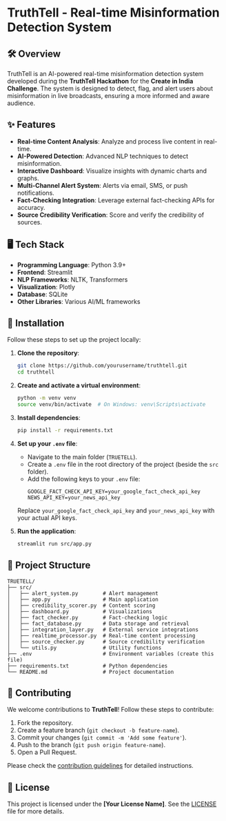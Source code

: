 # TruthTell - Real-time Misinformation Detection System

## 🛠️ Overview
TruthTell is an AI-powered real-time misinformation detection system developed during the **TruthTell Hackathon** for the **Create in India Challenge**. The system is designed to detect, flag, and alert users about misinformation in live broadcasts, ensuring a more informed and aware audience.

## ✨ Features
- **Real-time Content Analysis**: Analyze and process live content in real-time.
- **AI-Powered Detection**: Advanced NLP techniques to detect misinformation.
- **Interactive Dashboard**: Visualize insights with dynamic charts and graphs.
- **Multi-Channel Alert System**: Alerts via email, SMS, or push notifications.
- **Fact-Checking Integration**: Leverage external fact-checking APIs for accuracy.
- **Source Credibility Verification**: Score and verify the credibility of sources.

## 🖥️ Tech Stack
- **Programming Language**: Python 3.9+
- **Frontend**: Streamlit
- **NLP Frameworks**: NLTK, Transformers
- **Visualization**: Plotly
- **Database**: SQLite
- **Other Libraries**: Various AI/ML frameworks

## 🚀 Installation
Follow these steps to set up the project locally:

1. **Clone the repository**:
    ```bash
    git clone https://github.com/yourusername/truthtell.git
    cd truthtell
    ```

2. **Create and activate a virtual environment**:
    ```bash
    python -m venv venv
    source venv/bin/activate  # On Windows: venv\Scripts\activate
    ```

3. **Install dependencies**:
    ```bash
    pip install -r requirements.txt
    ```

4. **Set up your `.env` file**:
    - Navigate to the main folder (`TRUETELL`).
    - Create a `.env` file in the root directory of the project (beside the `src` folder).
    - Add the following keys to your `.env` file:
      ```env
      GOOGLE_FACT_CHECK_API_KEY=your_google_fact_check_api_key
      NEWS_API_KEY=your_news_api_key
      ```
    Replace `your_google_fact_check_api_key` and `your_news_api_key` with your actual API keys.

5. **Run the application**:
    ```bash
    streamlit run src/app.py
    ```

## 📁 Project Structure
```plaintext
TRUETELL/
├── src/
│   ├── alert_system.py        # Alert management
│   ├── app.py                 # Main application
│   ├── credibility_scorer.py  # Content scoring
│   ├── dashboard.py           # Visualizations
│   ├── fact_checker.py        # Fact-checking logic
│   ├── fact_database.py       # Data storage and retrieval
│   ├── integration_layer.py   # External service integrations
│   ├── realtime_processor.py  # Real-time content processing
│   ├── source_checker.py      # Source credibility verification
│   └── utils.py               # Utility functions
├── .env                       # Environment variables (create this file)
├── requirements.txt           # Python dependencies
└── README.md                  # Project documentation
```

## 🤝 Contributing
We welcome contributions to **TruthTell**! Follow these steps to contribute:
1. Fork the repository.
2. Create a feature branch (`git checkout -b feature-name`).
3. Commit your changes (`git commit -m 'Add some feature'`).
4. Push to the branch (`git push origin feature-name`).
5. Open a Pull Request.

Please check the [contribution guidelines](CONTRIBUTING.md) for detailed instructions.

## 📜 License
This project is licensed under the **[Your License Name]**. See the [LICENSE](LICENSE) file for more details.